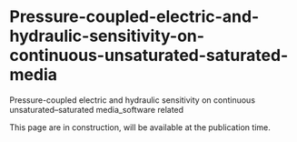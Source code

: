 # Pressure-coupled-electric-and-hydraulic-sensitivity-on-continuous-unsaturated-saturated-media
Pressure-coupled electric and hydraulic sensitivity on continuous unsaturated–saturated media_software related

This page are in construction, will be available at the publication time.
